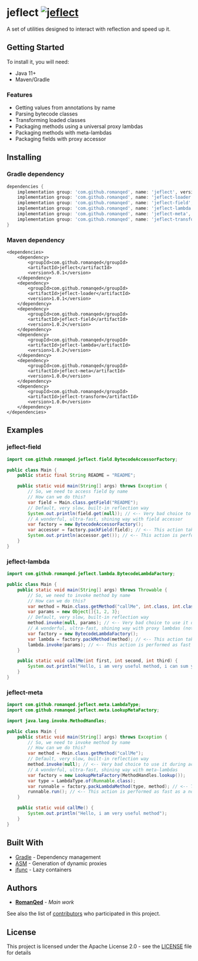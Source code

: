 # jeflect [![jeflect](https://img.shields.io/maven-central/v/com.github.romanqed/jeflect?color=blue)](https://repo1.maven.org/maven2/com/github/romanqed/jeflect/)

A set of utilities designed to interact with reflection and speed up it.

## Getting Started

To install it, you will need:

* Java 11+
* Maven/Gradle

### Features

* Getting values from annotations by name
* Parsing bytecode classes
* Transforming loaded classes
* Packaging methods using a universal proxy lambdas
* Packaging methods with meta-lambdas
* Packaging fields with proxy accessor

## Installing

### Gradle dependency

```Groovy
dependencies {
    implementation group: 'com.github.romanqed', name: 'jeflect', version: '5.0.1'
    implementation group: 'com.github.romanqed', name: 'jeflect-loader', version: '1.0.1'
    implementation group: 'com.github.romanqed', name: 'jeflect-field', version: '1.0.2'
    implementation group: 'com.github.romanqed', name: 'jeflect-lambda', version: '1.0.2'
    implementation group: 'com.github.romanqed', name: 'jeflect-meta', version: '1.0.0'
    implementation group: 'com.github.romanqed', name: 'jeflect-transform', version: '1.0.0'
}
```

### Maven dependency

```
<dependencies>
    <dependency>
        <groupId>com.github.romanqed</groupId>
        <artifactId>jeflect</artifactId>
        <version>5.0.1</version>
    </dependency>
    <dependency>
        <groupId>com.github.romanqed</groupId>
        <artifactId>jeflect-loader</artifactId>
        <version>1.0.1</version>
    </dependency>
    <dependency>
        <groupId>com.github.romanqed</groupId>
        <artifactId>jeflect-field</artifactId>
        <version>1.0.2</version>
    </dependency>
    <dependency>
        <groupId>com.github.romanqed</groupId>
        <artifactId>jeflect-lambda</artifactId>
        <version>1.0.2</version>
    </dependency>
    <dependency>
        <groupId>com.github.romanqed</groupId>
        <artifactId>jeflect-meta</artifactId>
        <version>1.0.0</version>
    </dependency>
    <dependency>
        <groupId>com.github.romanqed</groupId>
        <artifactId>jeflect-transform</artifactId>
        <version>1.0.0</version>
    </dependency>
</dependencies>
```

## Examples

### jeflect-field

```Java
import com.github.romanqed.jeflect.field.BytecodeAccessorFactory;

public class Main {
    public static final String README = "README";

    public static void main(String[] args) throws Exception {
        // So, we need to access field by name
        // How can we do this?
        var field = Main.class.getField("README");
        // Default, very slow, built-in reflection way
        System.out.println(field.get(null)); // <-- Very bad choice to use it during active calculating
        // A wonderful, ultra-fast, shining way with field accessor
        var factory = new BytecodeAccessorFactory();
        var accessor = factory.packField(field); // <-- This action takes a long time, do this only once
        System.out.println(accessor.get()); // <-- This action is performed as fast as a normal field access
    }
}
```

### jeflect-lambda

```Java
import com.github.romanqed.jeflect.lambda.BytecodeLambdaFactory;

public class Main {
    public static void main(String[] args) throws Throwable {
        // So, we need to invoke method by name
        // How can we do this?
        var method = Main.class.getMethod("callMe", int.class, int.class, int.class);
        var params = new Object[]{1, 2, 3};
        // Default, very slow, built-in reflection way
        method.invoke(null, params); // <-- Very bad choice to use it during active calculating
        // A wonderful, ultra-fast, shining way with proxy lambdas (not so fast as meta-lambdas, but more universal)
        var factory = new BytecodeLambdaFactory();
        var lambda = factory.packMethod(method); // <-- This action takes a long time, do this only once
        lambda.invoke(params); // <-- This action is performed as fast as a normal method call
    }

    public static void callMe(int first, int second, int third) {
        System.out.println("Hello, i am very useful method, i can sum your numbers: " + (first + second + third));
    }
}
```

### jeflect-meta

```Java
import com.github.romanqed.jeflect.meta.LambdaType;
import com.github.romanqed.jeflect.meta.LookupMetaFactory;

import java.lang.invoke.MethodHandles;

public class Main {
    public static void main(String[] args) throws Exception {
        // So, we need to invoke method by name
        // How can we do this?
        var method = Main.class.getMethod("callMe");
        // Default, very slow, built-in reflection way
        method.invoke(null); // <-- Very bad choice to use it during active calculating
        // A wonderful, ultra-fast, shining way with meta-lambdas
        var factory = new LookupMetaFactory(MethodHandles.lookup());
        var type = LambdaType.of(Runnable.class);
        var runnable = factory.packLambdaMethod(type, method); // <-- This action takes a long time, do this only once
        runnable.run(); // <-- This action is performed as fast as a normal method call
    }

    public static void callMe() {
        System.out.println("Hello, i am very useful method");
    }
}
```

## Built With

* [Gradle](https://gradle.org) - Dependency management
* [ASM](https://asm.ow2.io) - Generation of dynamic proxies
* [jfunc](https://github.com/RomanQed/jfunc) - Lazy containers

## Authors

* **[RomanQed](https://github.com/RomanQed)** - *Main work*

See also the list of [contributors](https://github.com/RomanQed/jeflect/contributors)
who participated in this project.

## License

This project is licensed under the Apache License 2.0 - see the [LICENSE](LICENSE) file for details
